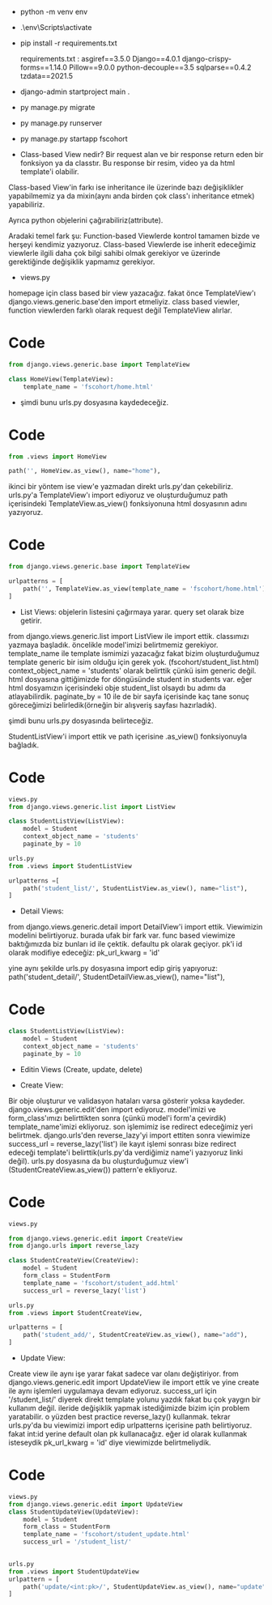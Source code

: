 - python -m venv env
- .\env\Scripts\activate
- pip install -r requirements.txt

    requirements.txt :
        asgiref==3.5.0
        Django==4.0.1
        django-crispy-forms==1.14.0
        Pillow==9.0.0
        python-decouple==3.5
        sqlparse==0.4.2
        tzdata==2021.5

- django-admin startproject main .
- py manage.py migrate
- py manage.py runserver
- py manage.py startapp fscohort


- Class-based View nedir?
Bir request alan ve bir response return eden bir fonksiyon ya da classtır. Bu response bir resim, video ya da html template'i olabilir.

Class-based View'in farkı ise inheritance ile üzerinde bazı değişiklikler yapabilmemiz ya da mixin(aynı anda birden çok class'ı inheritance etmek) yapabiliriz.

Ayrıca python objelerini çağırabiliriz(attribute).

Aradaki temel fark şu: Function-based Viewlerde kontrol tamamen bizde ve herşeyi kendimiz yazıyoruz. Class-based Viewlerde ise inherit edeceğimiz viewlerle ilgili daha çok bilgi sahibi olmak gerekiyor ve üzerinde gerektiğinde değişiklik yapmamız gerekiyor.

- views.py

homepage için class based bir view yazacağız. fakat önce TemplateView'ı django.views.generic.base'den import etmeliyiz. class based viewler, function viewlerden farklı olarak request değil TemplateView alırlar.

# Code
```py
from django.views.generic.base import TemplateView

class HomeView(TemplateView):
    template_name = 'fscohort/home.html'
```

- şimdi bunu urls.py dosyasına kaydedeceğiz.
# Code
```py
from .views import HomeView

path('', HomeView.as_view(), name="home"),
```

ikinci bir yöntem ise view'e yazmadan direkt urls.py'dan çekebiliriz. urls.py'a TemplateView'ı import ediyoruz ve oluşturduğumuz path içerisindeki TemplateView.as_view() fonksiyonuna html dosyasının adını yazıyoruz.

# Code
```py
from django.views.generic.base import TemplateView

urlpatterns = [
    path('', TemplateView.as_view(template_name = 'fscohort/home.html'), name="home"),
]
```

- List Views: objelerin listesini çağırmaya yarar. query set olarak bize getirir. 

from django.views.generic.list import ListView ile import ettik.
classımızı yazmaya başladık. öncelikle model'imizi belirtmemiz gerekiyor. template_name ile template ismimizi yazacağız fakat bizim oluşturduğumuz template generic bir isim olduğu için gerek yok. (fscohort/student_list.html)
context_object_name = 'students' olarak belirttik çünkü isim generic değil. html dosyasına gittiğimizde for döngüsünde student in students var. eğer html dosyamızın içerisindeki obje student_list olsaydı bu adımı da atlayabilirdik.
paginate_by = 10 ile de bir sayfa içerisinde kaç tane sonuç göreceğimizi belirledik(örneğin bir alışveriş sayfası hazırladık).

şimdi bunu urls.py dosyasında belirteceğiz.

StudentListView'i import ettik ve path içerisine .as_view() fonksiyonuyla bağladık.

# Code
```py
views.py
from django.views.generic.list import ListView

class StudentListView(ListView):
    model = Student
    context_object_name = 'students'
    paginate_by = 10

urls.py
from .views import StudentListView

urlpatterns =[
    path('student_list/', StudentListView.as_view(), name="list"),
]
```

- Detail Views:

from django.views.generic.detail import DetailView'i import ettik. Viewimizin modelini belirtiyoruz. burada ufak bir fark var. func based viewimize baktığımızda biz bunları id ile çektik. defaultu pk olarak geçiyor. pk'i id olarak modifiye edeceğiz: pk_url_kwarg = 'id'

yine aynı şekilde urls.py dosyasına import edip giriş yapıyoruz:
path('student_detail/', StudentDetailView.as_view(), name="list"),

# Code
```py
class StudentListView(ListView):
    model = Student
    context_object_name = 'students'
    paginate_by = 10
```

- Editin Views (Create, update, delete)

- Create View:

Bir obje oluşturur ve validasyon hataları varsa gösterir yoksa kaydeder.
django.views.generic.edit'den import ediyoruz.
model'imizi ve form_class'ımızı belirttikten sonra (çünkü model'i form'a çevirdik) template_name'imizi ekliyoruz. son işlemimiz ise redirect edeceğimiz yeri belirtmek. django.urls'den reverse_lazy'yi import ettiten sonra viewimize success_url = reverse_lazy('list') ile kayıt işlemi sonrası bize redirect edeceği template'i belirttik(urls.py'da verdiğimiz name'i yazıyoruz linki değil). urls.py dosyasına da bu oluşturduğumuz view'i (StudentCreateView.as_view()) pattern'e ekliyoruz.

# Code
```py
views.py

from django.views.generic.edit import CreateView
from django.urls import reverse_lazy

class StudentCreateView(CreateView):
    model = Student
    form_class = StudentForm
    template_name = 'fscohort/student_add.html'
    success_url = reverse_lazy('list')

urls.py
from .views import StudentCreateView,

urlpatterns = [
    path('student_add/', StudentCreateView.as_view(), name="add"),
]
```

- Update View:

Create view ile aynı işe yarar fakat sadece var olanı değiştiriyor.
from django.views.generic.edit import UpdateView ile import ettik ve yine create ile aynı işlemleri uygulamaya devam ediyoruz. success_url için '/student_list/' diyerek direkt template yolunu yazdık fakat bu çok yaygın bir kullanım değil. ileride değişiklik yapmak istediğimizde bizim için problem yaratabilir. o yüzden best practice reverse_lazy() kullanmak.
tekrar urls.py'da bu viewimizi import edip urlpatterns içerisine path belirtiyoruz. fakat int:id yerine default olan pk kullanacağız. eğer id olarak kullanmak isteseydik pk_url_kwarg = 'id' diye viewimizde belirtmeliydik.

# Code
```py
views.py
from django.views.generic.edit import UpdateView
class StudentUpdateView(UpdateView):
    model = Student
    form_class = StudentForm
    template_name = 'fscohort/student_update.html'
    success_url = '/student_list/'

    
urls.py
from .views import StudentUpdateView
urlpattern = [
    path('update/<int:pk>/', StudentUpdateView.as_view(), name="update"),
]
```   


























